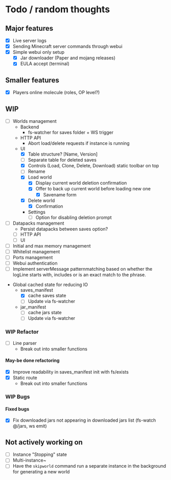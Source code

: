 # Todo / random thoughts

## Major features

- [x] Live server logs
- [x] Sending Minecraft server commands through webui
- [x] Simple webui only setup
  - [x] Jar downloader (Paper and mojang releases)
  - [x] EULA accept (terminal)

## Smaller features

- [x] Players online molecule (roles, OP level?)

## WIP

- [ ] Worlds management
  - Backend
    - fs-watcher for saves folder + WS trigger
  - HTTP API
    - Abort load/delete requests if instance is running
  - UI
    - [x] Table structure? [Name, Version]
    - [ ] Separate table for deleted saves
    - [x] Controls (Load, Clone, Delete, Download) static toolbar on top
    - [ ] Rename
    - [x] Load world
      - [x] Display current world deletion confirmation
      - [x] Offer to back up current world before loading new one
        - [x] Savename form
    - [x] Delete world
      - [x] Confirmation
    - Settings
      - [ ] Option for disabling deletion prompt
- [ ] Datapacks management
  - Persist datapacks between saves option?
  - [ ] HTTP API
  - [ ] UI
- [ ] Initial and max memory management
- [ ] Whitelist management
- [ ] Ports management
- [ ] Webui authentication
- [ ] Implement serverMessage patternmatching based on whether the logLine starts with, includes or is an exact match to the phrase.
- Global cached state for reducing IO
  - saves_manifest
    - [x] cache saves state
    - [ ] Update via fs-watcher
  - jar_manifest
    - [ ] cache jars state
    - [ ] Update via fs-watcher

### WIP Refactor

- [ ] Line parser
  - Break out into smaller functions

#### May-be done refactoring

- [x] Improve readability in saves_manifest init with fs/exists
- [x] Static route
  - Break out into smaller functions

### WIP Bugs

#### Fixed bugs

- [x] Fix downloaded jars not appearing in downloaded jars list (fs-watch @/jars, ws emit)

## Not actively working on

- [ ] Instance "Stopping" state
- [ ] Multi-instance~
- [ ] Have the `skipworld` command run a separate instance in the background for generating a new world
